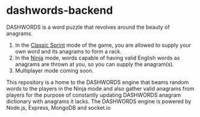 # dashwords-backend

DASHWORDS is a word puzzle that revolves around the beauty of anagrams.

1. In the [Classic Sprint](https://dashwords.herokuapp.com/classic-sprint) mode of the game, you are allowed to supply your own word and its anagrams to form a rack.
2. In the [Ninja](https://dashwords.herokuapp.com/ninja) mode, words capable of having valid English words as anagrams are thrown at you, so you can supply the anagram(s).
3. Multiplayer mode coming soon.

This repository is a home to the DASHWORDS engine that beams random words to the players in the Ninja mode and also gather valid anagrams from players for the purpose of constantly updating DASHWORDS anagram dictionary with anagrams it lacks.
The DASHWORDS engine is powered by Node.js, Express, MongoDB and socket.io
